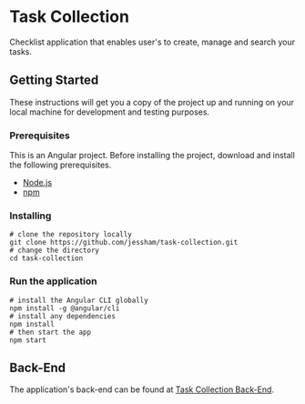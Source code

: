 # Task Collection

Checklist application that enables user's to create, manage and search your tasks.

## Getting Started

These instructions will get you a copy of the project up and running on your local machine for development and testing purposes.

### Prerequisites

This is an Angular project. Before installing the project, download and install the following prerequisites.

* [Node.js](https://nodejs.org/en/)
* [npm](https://www.npmjs.com/)

### Installing

```
# clone the repository locally
git clone https://github.com/jessham/task-collection.git
# change the directory
cd task-collection
```

### Run the application
```
# install the Angular CLI globally
npm install -g @angular/cli
# install any dependencies
npm install
# then start the app
npm start
```

## Back-End
The application's back-end can be found at [Task Collection Back-End](https://github.com/jessham/task-collection-back.git).